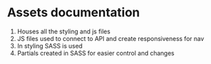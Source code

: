 # Assets documentation

1. Houses all the styling and js files
2. JS files used to connect to API and create responsiveness for nav
3. In styling SASS is used
4. Partials created in SASS for easier control and changes
